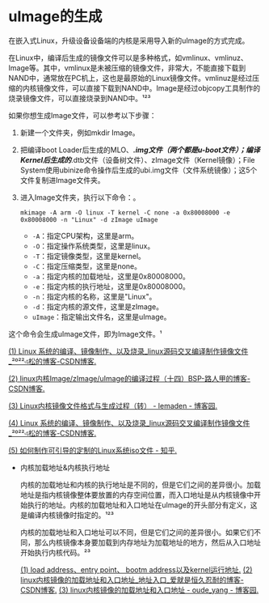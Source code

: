 # uImage的生成

在嵌入式Linux，升级设备设备端的内核是采用导入新的uImage的方式完成。

在Linux中，编译后生成的镜像文件可以是多种格式，如vmlinux、vmlinuz、Image等。其中，vmlinux是未被压缩的镜像文件，非常大，不能直接下载到NAND中，通常放在PC机上，这也是最原始的Linux镜像文件。vmlinuz是经过压缩的内核镜像文件，可以直接下载到NAND中。Image是经过objcopy工具制作的烧录镜像文件，可以直接烧录到NAND中。¹²³

如果你想生成Image文件，可以参考以下步骤：
1. 新建一个文件夹，例如mkdir Image。

2. 把编译boot Loader后生成的MLO、***.img文件（两个都是u-boot文件）；编译Kernel后生成的***.dtb文件（设备树文件）、zImage文件（Kernel镜像）；File System使用ubinize命令操作后生成的ubi.img文件（文件系统镜像）；这5个文件复制进Image文件夹。

3. 进入Image文件夹，执行以下命令：。

   ```shell
   mkimage -A arm -O linux -T kernel -C none -a 0x80008000 -e 0x80008000 -n "Linux" -d zImage uImage
   ```

   

   - `-A`：指定CPU架构，这里是arm。
   - `-O`：指定操作系统类型，这里是linux。
   - `-T`：指定镜像类型，这里是kernel。
   - `-C`：指定压缩类型，这里是none。
   - `-a`：指定内核的加载地址，这里是0x80008000。
   - `-e`：指定内核的执行地址，这里是0x80008000。
   - `-n`：指定内核的名称，这里是"Linux"。
   - `-d`：指定内核的源文件，这里是zImage。
   - `uImage`：指定输出文件名，这里是uImage。

 这个命令会生成uImage文件，即为Image文件。¹

[(1) Linux 系统的编译、镜像制作、以及烧录_linux源码交叉编译制作镜像文件_²º²²এ松的博客-CSDN博客.]( https://bing.com/search?q=Linux+%e7%bc%96%e8%af%91%e5%90%8e%e7%94%9f%e6%88%90%e9%95%9c%e5%83%8f%e6%96%87%e4%bb%b6)

[(2) linux内核Image/zImage/uImage的编译过程（十四）BSP-路人甲的博客-CSDN博客.](https://blog.csdn.net/m0_47799526/article/details/106203517_)

[(3) Linux内核镜像文件格式与生成过程（转） - lemaden - 博客园. ](https://www.cnblogs.com/lemaden/p/10438499.html )

[(4) Linux 系统的编译、镜像制作、以及烧录_linux源码交叉编译制作镜像文件_²º²²এ松的博客-CSDN博客.]( https://blog.csdn.net/L1643319918/article/details/124466254) 

[(5) 如何制作可引导的定制的Linux系统iso文件 - 知乎.]( https://zhuanlan.zhihu.com/p/47926853 )

- 内核加载地址&内核执行地址

  内核的加载地址和内核的执行地址是不同的，但是它们之间的差异很小。加载地址是指内核镜像整体要放置的内存空间位置，而入口地址是从内核镜像中开始执行的地址。内核的加载地址和入口地址在uImage的开头部分有定义，这是编译内核镜像时指定的。¹²³

  内核的加载地址和入口地址可以不同，但是它们之间的差异很小。如果它们不同，那么内核镜像本身要加载到内存地址为加载地址的地方，然后从入口地址开始执行内核代码。²³

  [(1) load address、entry point、 bootm address以及kernel运行地址.]( https://www.cnblogs.com/cyyljw/p/11008332.html )
  [(2) linux内核镜像的加载地址和入口地址_地址入口_爱就是恒久忍耐的博客-CSDN博客.]( https://blog.csdn.net/whahu1989/article/details/85255538 )
  [(3) linux内核镜像的加载地址和入口地址 - oude_yang - 博客园.]( https://www.cnblogs.com/Oude/p/12217750.html )